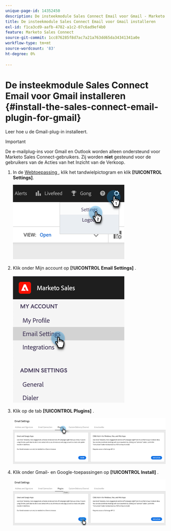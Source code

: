 ```yaml
---
unique-page-id: 14352450
description: De insteekmodule Sales Connect Email voor Gmail - Marketo Docs - Productdocumentatie installeren
title: De insteekmodule Sales Connect Email voor Gmail installeren
exl-id: f1ca3cd9-aafb-4782-a1c2-07c6ad9ef4b0
feature: Marketo Sales Connect
source-git-commit: 1cc876285f8d7ac7a21a763dd65da34341341a0e
workflow-type: tm+mt
source-wordcount: '83'
ht-degree: 0%

---
```


# De insteekmodule Sales Connect Email voor Gmail installeren {#install-the-sales-connect-email-plugin-for-gmail}

Leer hoe u de Gmail-plug-in installeert.

>[!IMPORTANT]
>
>De e-mailplug-ins voor Gmail en Outlook worden alleen ondersteund voor Marketo Sales Connect-gebruikers. Zij worden **niet** gesteund voor de gebruikers van de Acties van het Inzicht van de Verkoop.

1. In de [ Webtoepassing ](https://toutapp.com/next#settings), klik het tandwielpictogram en klik **[!UICONTROL Settings]**.

   ![](assets/install-the-sales-connect-email-plugin-for-gmail-1.png)

1. Klik onder Mijn account op **[!UICONTROL Email Settings]** .

   ![](assets/install-the-sales-connect-email-plugin-for-gmail-2.png)

1. Klik op de tab **[!UICONTROL Plugins]** .

   ![](assets/install-the-sales-connect-email-plugin-for-gmail-3.png)

1. Klik onder Gmail- en Google-toepassingen op **[!UICONTROL Install]** .

   ![](assets/install-the-sales-connect-email-plugin-for-gmail-4.png)
